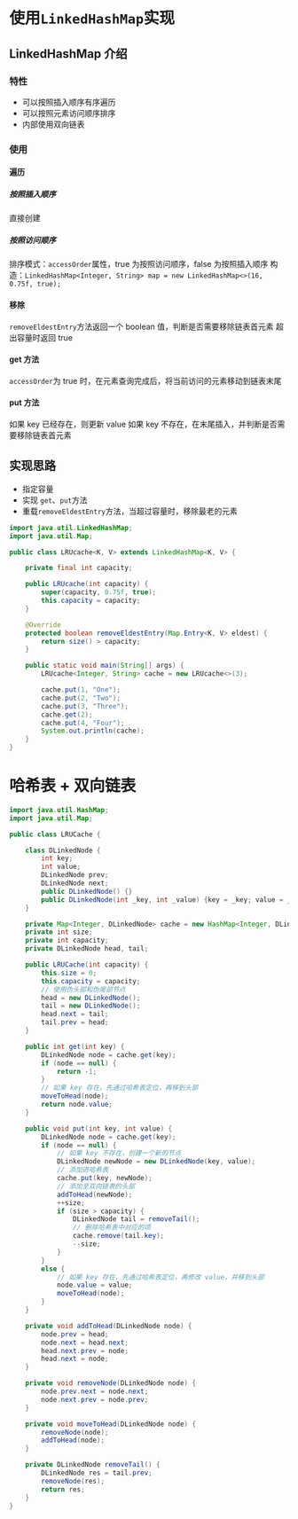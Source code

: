 # 使用`LinkedHashMap`实现
## LinkedHashMap 介绍
### 特性
- 可以按照插入顺序有序遍历
- 可以按照元素访问顺序排序
- 内部使用双向链表
### 使用
#### 遍历
##### 按照插入顺序
直接创建
##### 按照访问顺序
排序模式：`accessOrder`属性，true 为按照访问顺序，false 为按照插入顺序
构造：`LinkedHashMap<Integer, String> map = new LinkedHashMap<>(16, 0.75f, true);`
#### 移除
`removeEldestEntry`方法返回一个 boolean 值，判断是否需要移除链表首元素
超出容量时返回 true
#### get 方法
`accessOrder`为 true 时，在元素查询完成后，将当前访问的元素移动到链表末尾
#### put 方法
如果 key 已经存在，则更新 value
如果 key 不存在，在末尾插入，并判断是否需要移除链表首元素
## 实现思路
- 指定容量
- 实现 `get`、`put`方法
- 重载`removeEldestEntry`方法，当超过容量时，移除最老的元素

```java
import java.util.LinkedHashMap;
import java.util.Map;

public class LRUcache<K, V> extends LinkedHashMap<K, V> {

    private final int capacity;

    public LRUcache(int capacity) {
        super(capacity, 0.75f, true);
        this.capacity = capacity;
    }

    @Override
    protected boolean removeEldestEntry(Map.Entry<K, V> eldest) {
        return size() > capacity;
    }

    public static void main(String[] args) {
        LRUcache<Integer, String> cache = new LRUcache<>(3);

        cache.put(1, "One");
        cache.put(2, "Two");
        cache.put(3, "Three");
        cache.get(2);
        cache.put(4, "Four");
        System.out.println(cache);
    }
}
```
# 哈希表 + 双向链表
```java
import java.util.HashMap;
import java.util.Map;

public class LRUCache {

    class DLinkedNode {
        int key;
        int value;
        DLinkedNode prev;
        DLinkedNode next;
        public DLinkedNode() {}
        public DLinkedNode(int _key, int _value) {key = _key; value = _value;}
    }

    private Map<Integer, DLinkedNode> cache = new HashMap<Integer, DLinkedNode>();
    private int size;
    private int capacity;
    private DLinkedNode head, tail;

    public LRUCache(int capacity) {
        this.size = 0;
        this.capacity = capacity;
        // 使用伪头部和伪尾部节点
        head = new DLinkedNode();
        tail = new DLinkedNode();
        head.next = tail;
        tail.prev = head;
    }

    public int get(int key) {
        DLinkedNode node = cache.get(key);
        if (node == null) {
            return -1;
        }
        // 如果 key 存在，先通过哈希表定位，再移到头部
        moveToHead(node);
        return node.value;
    }

    public void put(int key, int value) {
        DLinkedNode node = cache.get(key);
        if (node == null) {
            // 如果 key 不存在，创建一个新的节点
            DLinkedNode newNode = new DLinkedNode(key, value);
            // 添加进哈希表
            cache.put(key, newNode);
            // 添加至双向链表的头部
            addToHead(newNode);
            ++size;
            if (size > capacity) {
                DLinkedNode tail = removeTail();
                // 删除哈希表中对应的项
                cache.remove(tail.key);
                --size;
            }
        }
        else {
            // 如果 key 存在，先通过哈希表定位，再修改 value，并移到头部
            node.value = value;
            moveToHead(node);
        }
    }

    private void addToHead(DLinkedNode node) {
        node.prev = head;
        node.next = head.next;
        head.next.prev = node;
        head.next = node;
    }

    private void removeNode(DLinkedNode node) {
        node.prev.next = node.next;
        node.next.prev = node.prev;
    }

    private void moveToHead(DLinkedNode node) {
        removeNode(node);
        addToHead(node);
    }

    private DLinkedNode removeTail() {
        DLinkedNode res = tail.prev;
        removeNode(res);
        return res;
    }
}
```
